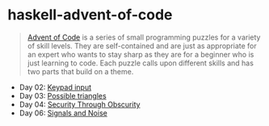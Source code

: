 # haskell-advent-of-code

> [Advent of Code](https://adventofcode.com/2016/about) is a series of small programming puzzles for a variety of skill levels. They are self-contained and are just as appropriate for an expert who wants to stay sharp as they are for a beginner who is just learning to code. Each puzzle calls upon different skills and has two parts that build on a theme.

* Day 02: [Keypad input](https://adventofcode.com/2016/day/2)
* Day 03: [Possible triangles](http://adventofcode.com/2016/day/3)
* Day 04: [Security Through Obscurity](http://adventofcode.com/2016/day/4)
* Day 06: [Signals and Noise](http://adventofcode.com/2016/day/6)
